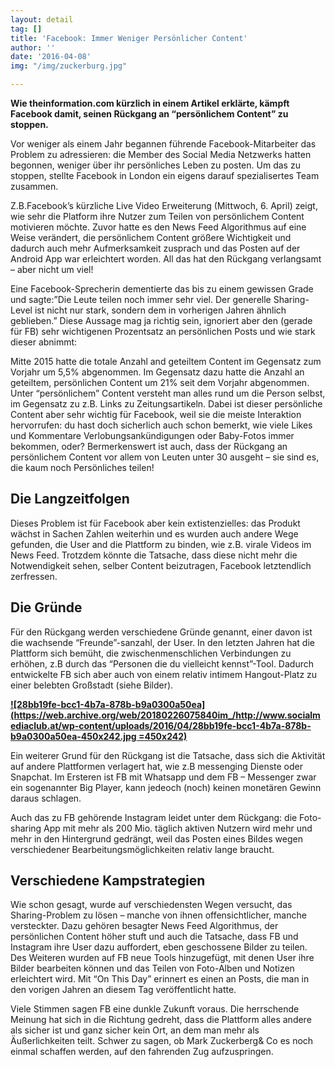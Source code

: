 ```yaml
---
layout: detail
tag: []
title: 'Facebook: Immer Weniger Persönlicher Content'
author: ''
date: '2016-04-08'
img: "/img/zuckerburg.jpg"

---
```

**Wie theinformation.com kürzlich in einem Artikel erklärte, kämpft Facebook damit, seinen Rückgang an “persönlichem Content” zu stoppen.**

Vor weniger als einem Jahr begannen führende Facebook-Mitarbeiter das Problem zu adressieren: die Member des Social Media Netzwerks hatten begonnen, weniger über ihr persönliches Leben zu posten. Um das zu stoppen, stellte Facebook in London ein eigens darauf spezialisertes Team zusammen.

Z.B.Facebook’s kürzliche Live Video Erweiterung (Mittwoch, 6. April) zeigt, wie sehr die Platform ihre Nutzer zum Teilen von persönlichem Content motivieren möchte. Zuvor hatte es den News Feed Algorithmus auf eine Weise verändert, die persönlichem Content größere Wichtigkeit und dadurch auch mehr Aufmerksamkeit zusprach und das Posten auf der Android App war erleichtert worden. All das hat den Rückgang verlangsamt – aber nicht um viel!

Eine Facebook-Sprecherin dementierte das bis zu einem gewissen Grade und sagte:”Die Leute teilen noch immer sehr viel. Der generelle Sharing-Level ist nicht nur stark, sondern dem in vorherigen Jahren ähnlich geblieben.” Diese Aussage mag ja richtig sein, ignoriert aber den (gerade für FB) sehr wichtigenen Prozentsatz an persönlichen Posts und wie stark dieser abnimmt:

Mitte 2015 hatte die totale Anzahl and geteiltem Content im Gegensatz zum Vorjahr um 5,5% abgenommen. Im Gegensatz dazu hatte die Anzahl an geteiltem, persönlichen Content um 21% seit dem Vorjahr abgenommen. Unter “persönlichem” Content versteht man alles rund um die Person selbst, im Gegensatz zu z.B. Links zu Zeitungsartikeln. Dabei ist dieser persönliche Content aber sehr wichtig für Facebook, weil sie die meiste Interaktion hervorrufen: du hast doch sicherlich auch schon bemerkt, wie viele Likes und Kommentare Verlobungsankündigungen oder Baby-Fotos immer bekommen, oder? Bermerkenswert ist auch, dass der Rückgang an persönlichem Content vor allem von Leuten unter 30 ausgeht – sie sind es, die kaum noch Persönliches teilen!

## Die Langzeitfolgen

Dieses Problem ist für Facebook aber kein extistenzielles: das Produkt wächst in Sachen Zahlen weiterhin und es wurden auch andere Wege gefunden, die User and die Plattform zu binden, wie z.B. virale Videos im News Feed. Trotzdem könnte die Tatsache, dass diese nicht mehr die Notwendigkeit sehen, selber Content beizutragen, Facebook letztendlich zerfressen.

## Die Gründe

Für den Rückgang werden verschiedene Gründe genannt, einer davon ist die wachsende “Freunde”-sanzahl, der User. In den letzten Jahren hat die Plattform sich bemüht, die zwischenmenschlichen Verbindungen zu erhöhen, z.B durch das “Personen die du vielleicht kennst”-Tool. Dadurch entwickelte FB sich aber auch von einem relativ intimem Hangout-Platz zu einer belebten Großstadt (siehe Bilder).

[**![28bb19fe-bcc1-4b7a-878b-b9a0300a50ea](https://web.archive.org/web/20180226075840im_/http://www.socialmediaclub.at/wp-content/uploads/2016/04/28bb19fe-bcc1-4b7a-878b-b9a0300a50ea-450x242.jpg =450x242)**](https://web.archive.org/web/20180226075840/http://www.socialmediaclub.at/wp-content/uploads/2016/04/28bb19fe-bcc1-4b7a-878b-b9a0300a50ea.jpeg)

Ein weiterer Grund für den Rückgang ist die Tatsache, dass sich die Aktivität auf andere Plattformen verlagert hat, wie z.B messenging Dienste oder Snapchat. Im Ersteren ist FB mit Whatsapp und dem FB – Messenger zwar ein sogenannter Big Player, kann jedeoch (noch) keinen monetären Gewinn daraus schlagen.

Auch das zu FB gehörende Instagram leidet unter dem Rückgang: die Foto-sharing App mit mehr als 200 Mio. täglich aktiven Nutzern wird mehr und mehr in den Hintergrund gedrängt, weil das Posten eines Bildes wegen verschiedener Bearbeitungsmöglichkeiten relativ lange braucht.

## Verschiedene Kampstrategien

Wie schon gesagt, wurde auf verschiedensten Wegen versucht, das Sharing-Problem zu lösen – manche von ihnen offensichtlicher, manche versteckter. Dazu gehören besagter News Feed Algorithmus, der persönlichen Content höher stuft und auch die Tatsache, dass FB und Instagram ihre User dazu auffordert, eben geschossene Bilder zu teilen. Des Weiteren wurden auf FB neue Tools hinzugefügt, mit denen User ihre Bilder bearbeiten können und das Teilen von Foto-Alben und Notizen erleichtert wird. Mit “On This Day” erinnert es einen an Posts, die man in den vorigen Jahren an diesem Tag veröffentlicht hatte.

Viele Stimmen sagen FB eine dunkle Zukunft voraus. Die herrschende Meinung hat sich in die Richtung gedreht, dass die Plattform alles andere als sicher ist und ganz sicher kein Ort, an dem man mehr als Äußerlichkeiten teilt. Schwer zu sagen, ob Mark Zuckerberg& Co es noch einmal schaffen werden, auf den fahrenden Zug aufzuspringen.
